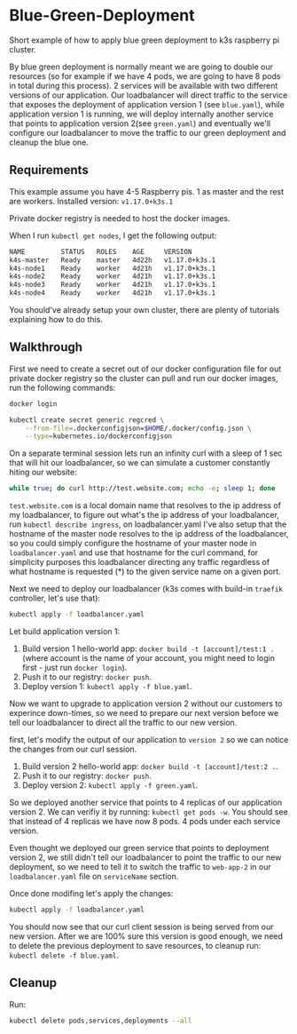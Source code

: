 # Blue-Green-Deployment

Short example of how to apply blue green deployment to k3s raspberry pi cluster.

By blue green deployment is normally meant we are going to double our resources (so for example if we have 4 pods, we are going to have 8 pods in total during this process). 2 services will be available with two different versions of our application. Our loadbalancer will direct traffic to the service that exposes the deployment of application version 1 (see `blue.yaml`), while application version 1 is running, we will deploy internally another service that points to application version 2(see `green.yaml`) and eventually we'll configure our loadbalancer to move the traffic to our green deployment and cleanup the blue one. 

## Requirements

This example assume you have 4-5 Raspberry pis. 1 as master and the rest are workers.
Installed version: `v1.17.0+k3s.1`

Private docker registry is needed to host the docker images.

When I run `kubectl get nodes`, I get the following output:

```sh
NAME         STATUS   ROLES    AGE     VERSION
k4s-master   Ready    master   4d22h   v1.17.0+k3s.1
k4s-node1    Ready    worker   4d21h   v1.17.0+k3s.1
k4s-node2    Ready    worker   4d21h   v1.17.0+k3s.1
k4s-node3    Ready    worker   4d21h   v1.17.0+k3s.1
k4s-node4    Ready    worker   4d21h   v1.17.0+k3s.1
```

You should've already setup your own cluster, there are plenty of tutorials explaining how to do this.

## Walkthrough

First we need to create a secret out of our docker configuration file for out private docker registry so the cluster can pull and run our docker images, run the following commands:

```sh
docker login

kubectl create secret generic regcred \
    --from-file=.dockerconfigjson=$HOME/.docker/config.json \
    --type=kubernetes.io/dockerconfigjson
```

On a separate terminal session lets run an infinity curl with a sleep of 1 sec that will hit our loadbalancer, so we can simulate a customer constantly hiting our website:

```sh 
while true; do curl http://test.website.com; echo -e; sleep 1; done
```

`test.website.com` is a local domain name that resolves to the ip address of my loadbalancer, to figure out what's the ip address of your loadbalancer, run `kubectl describe ingress`, on loadbalancer.yaml I've also setup that the hostname of the master node resolves to the ip address of the loadbalancer, so you could simply configure the hostname of your master node in `loadbalancer.yaml` and use that hostname for the curl command, for simplicity purposes this loadbalancer directing any traffic regardless of what hostname is requested (*) to the given service name on a given port.

Next we need to deploy our loadbalancer (k3s comes with build-in `traefik` controller, let's use that):

```sh
kubectl apply -f loadbalancer.yaml
```

Let build application version 1:

1. Build version 1 hello-world app: `docker build -t [account]/test:1 .` (where account is the name of your account, you might need to login first - just run `docker login`).
2. Push it to our registry: `docker push`.
3. Deploy version 1: `kubectl apply -f blue.yaml`.

Now we want to upgrade to application version 2 without our customers to experince down-times, so we need to prepare our next version before we tell our loadbalancer to direct all the traffic to our new version.

first, let's modify the output of our application to `version 2` so we can notice the changes from our curl session.

1. Build version 2 hello-world app: `docker build -t [account]/test:2 .`.
2. Push it to our registry: `docker push`.
3. Deploy version 2: `kubectl apply -f green.yaml`.

So we deployed another service that points to 4 replicas of our application version 2. We can verifiy it by running: `kubectl get pods -w`. You should see that instead of 4 replicas we have now 8 pods. 4 pods under each service version.

Even thought we deployed our green service that points to deployment version 2, we still didn't tell our loadbalancer to point the traffic to our new deployment, so we need to tell it to switch the traffic to `web-app-2` in our `loadbalancer.yaml` file on `serviceName` section.

Once done modifing let's apply the changes: 

```sh
kubectl apply -f loadbalancer.yaml
```

You should now see that our curl client session is being served from our new version.
After we are 100% sure this version is good enough, we need to delete the previous deployment to save resources, to cleanup run: `kubectl delete -f blue.yaml`.

## Cleanup

Run:

```sh
kubectl delete pods,services,deployments --all
```
